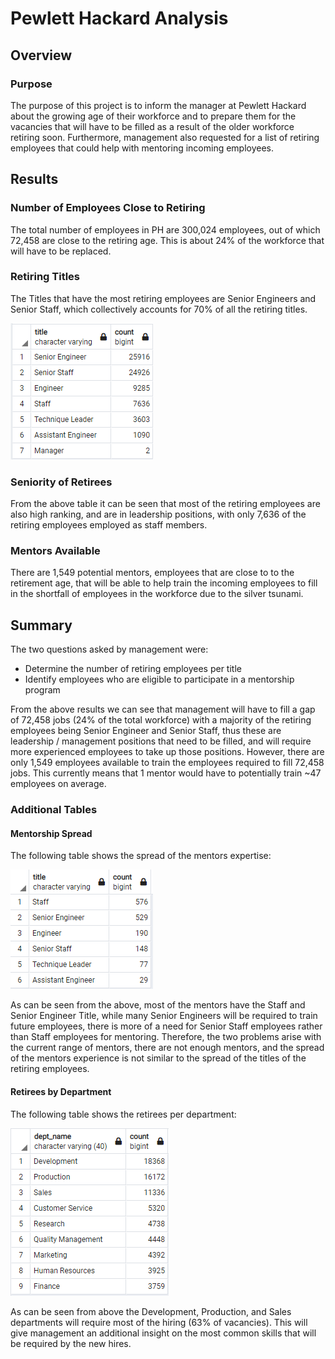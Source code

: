 # Pewlett Hackard Analysis
## Overview
### Purpose
The purpose of this project is to inform the manager at Pewlett Hackard about the growing age of their workforce and to prepare them for the vacancies that will have to be filled as a result of the older workforce retiring soon. Furthermore, management also requested for a list of retiring employees that could help with mentoring incoming employees.

## Results
### Number of Employees Close to Retiring
The total number of employees in PH are 300,024 employees, out of which 72,458 are close to the retiring age. This is about 24% of the workforce that will have to be replaced.

### Retiring Titles
The Titles that have the most retiring employees are Senior Engineers and Senior Staff, which collectively accounts for 70% of all the retiring titles.

![Retiring Titles](https://github.com/msshahid21/Pewlett-Hackard-Analysis/blob/main/Resources/Retiring_Titles.png)

### Seniority of Retirees
From the above table it can be seen that most of the retiring employees are also high ranking, and are in leadership positions, with only 7,636 of the retiring employees employed as staff members.

### Mentors Available
There are 1,549 potential mentors, employees that are close to to the retirement age, that will be able to help train the incoming employees to fill in the shortfall of employees in the workforce due to the silver tsunami.

## Summary
The two questions asked by management were:
- Determine the number of retiring employees per title
- Identify employees who are eligible to participate in a mentorship program

From the above results we can see that management will have to fill a gap of 72,458 jobs (24% of the total workforce) with a majority of the retiring employees being Senior Engineer and Senior Staff, thus these are leadership / management positions that need to be filled, and will require more experienced employees to take up those positions. However, there are only 1,549 employees available to train the employees required to fill 72,458 jobs. This currently means that 1 mentor would have to potentially train ~47 employees on average.

### Additional Tables
#### Mentorship Spread
The following table shows the spread of the mentors expertise:

![Mentorship Spread](https://github.com/msshahid21/Pewlett-Hackard-Analysis/blob/main/Resources/Mentorship_Spread_Titles.png)

As can be seen from the above, most of the mentors have the Staff and Senior Engineer Title, while many Senior Engineers will be required to train future employees, there is more of a need for Senior Staff employees rather than Staff employees for mentoring. Therefore, the two problems arise with the current range of mentors, there are not enough mentors, and the spread of the mentors experience is not similar to the spread of the titles of the retiring employees.

#### Retirees by Department
The following table shows the retirees per department:

![Department Retirees](https://github.com/msshahid21/Pewlett-Hackard-Analysis/blob/main/Resources/Retiring_Departments.png)

As can be seen from above the Development, Production, and Sales departments will require most of the hiring (63% of vacancies). This will give management an additional insight on the most common skills that will be required by the new hires.